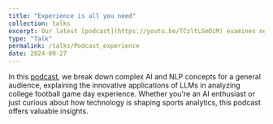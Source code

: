 ```yaml
---
title: "Experience is all you need"
collection: talks
excerpt: Our latest [podcast](https://youtu.be/TCzltLSmOiM) examines new research published in Sport Management Review that uses advanced AI language models to analyze fan sentiment in college football stadium reviews, revealing valuable insights for college football game day experience management and operations.
type: "Talk"
permalink: /talks/Podcast_experience
date: 2024-09-27
---
```


In this [podcast](https://youtu.be/TCzltLSmOiM), we break down complex AI and NLP concepts for a general audience, explaining the innovative applications of LLMs in analyzing college football game day experience. Whether you're an AI enthusiast or just curious about how technology is shaping sports analytics, this podcast offers valuable insights.
